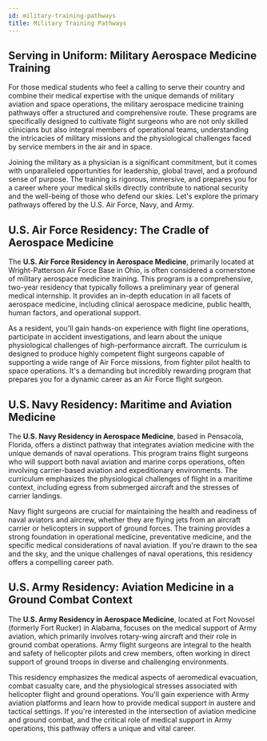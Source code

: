 ```yaml
---
id: military-training-pathways
title: Military Training Pathways
---
```


## Serving in Uniform: Military Aerospace Medicine Training

For those medical students who feel a calling to serve their country and combine their medical expertise with the unique demands of military aviation and space operations, the military aerospace medicine training pathways offer a structured and comprehensive route. These programs are specifically designed to cultivate flight surgeons who are not only skilled clinicians but also integral members of operational teams, understanding the intricacies of military missions and the physiological challenges faced by service members in the air and in space.

Joining the military as a physician is a significant commitment, but it comes with unparalleled opportunities for leadership, global travel, and a profound sense of purpose. The training is rigorous, immersive, and prepares you for a career where your medical skills directly contribute to national security and the well-being of those who defend our skies. Let's explore the primary pathways offered by the U.S. Air Force, Navy, and Army.

## U.S. Air Force Residency: The Cradle of Aerospace Medicine

The **U.S. Air Force Residency in Aerospace Medicine**, primarily located at Wright-Patterson Air Force Base in Ohio, is often considered a cornerstone of military aerospace medicine training. This program is a comprehensive, two-year residency that typically follows a preliminary year of general medical internship. It provides an in-depth education in all facets of aerospace medicine, including clinical aerospace medicine, public health, human factors, and operational support.

As a resident, you'll gain hands-on experience with flight line operations, participate in accident investigations, and learn about the unique physiological challenges of high-performance aircraft. The curriculum is designed to produce highly competent flight surgeons capable of supporting a wide range of Air Force missions, from fighter pilot health to space operations. It's a demanding but incredibly rewarding program that prepares you for a dynamic career as an Air Force flight surgeon.

## U.S. Navy Residency: Maritime and Aviation Medicine

The **U.S. Navy Residency in Aerospace Medicine**, based in Pensacola, Florida, offers a distinct pathway that integrates aviation medicine with the unique demands of naval operations. This program trains flight surgeons who will support both naval aviation and marine corps operations, often involving carrier-based aviation and expeditionary environments. The curriculum emphasizes the physiological challenges of flight in a maritime context, including egress from submerged aircraft and the stresses of carrier landings.

Navy flight surgeons are crucial for maintaining the health and readiness of naval aviators and aircrew, whether they are flying jets from an aircraft carrier or helicopters in support of ground forces. The training provides a strong foundation in operational medicine, preventative medicine, and the specific medical considerations of naval aviation. If you're drawn to the sea and the sky, and the unique challenges of naval operations, this residency offers a compelling career path.

## U.S. Army Residency: Aviation Medicine in a Ground Combat Context

The **U.S. Army Residency in Aerospace Medicine**, located at Fort Novosel (formerly Fort Rucker) in Alabama, focuses on the medical support of Army aviation, which primarily involves rotary-wing aircraft and their role in ground combat operations. Army flight surgeons are integral to the health and safety of helicopter pilots and crew members, often working in direct support of ground troops in diverse and challenging environments.

This residency emphasizes the medical aspects of aeromedical evacuation, combat casualty care, and the physiological stresses associated with helicopter flight and ground operations. You'll gain experience with Army aviation platforms and learn how to provide medical support in austere and tactical settings. If you're interested in the intersection of aviation medicine and ground combat, and the critical role of medical support in Army operations, this pathway offers a unique and vital career.